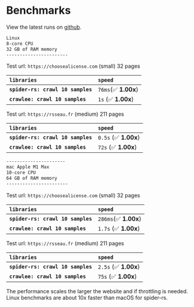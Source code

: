 # Benchmarks

View the latest runs on [github](https://github.com/spider-rs/spider-nodejs/actions/workflows/bench.yml).

```sh
Linux
8-core CPU
32 GB of RAM memory
-----------------------
```

Test url: `https://choosealicense.com` (small)
32 pages

| `libraries`                       | `speed`               |
| :-------------------------------- | :-------------------- |
| **`spider-rs: crawl 10 samples`** | `76ms`(✅ **1.00x**)  |
| **`crawlee: crawl 10 samples`**   | `1s` (✅ **1.00x**) |

Test url: `https://rsseau.fr` (medium)
211 pages

| `libraries`                       | `speed`              |
| :-------------------------------- | :------------------- |
| **`spider-rs: crawl 10 samples`** | `0.5s` (✅ **1.00x**)  |
| **`crawlee: crawl 10 samples`**   | `72s` (✅ **1.00x**) |

```sh
----------------------
mac Apple M1 Max
10-core CPU
64 GB of RAM memory
-----------------------
```

Test url: `https://choosealicense.com` (small)
32 pages

| `libraries`                       | `speed`               |
| :-------------------------------- | :-------------------- |
| **`spider-rs: crawl 10 samples`** | `286ms`(✅ **1.00x**) |
| **`crawlee: crawl 10 samples`**   | `1.7s` (✅ **1.00x**) |

Test url: `https://rsseau.fr` (medium)
211 pages

| `libraries`                       | `speed`               |
| :-------------------------------- | :-------------------- |
| **`spider-rs: crawl 10 samples`** | `2.5s` (✅ **1.00x**) |
| **`crawlee: crawl 10 samples`**   | `75s` (✅ **1.00x**)  |

The performance scales the larger the website and if throttling is needed. Linux benchmarks are about 10x faster than macOS for spider-rs.
